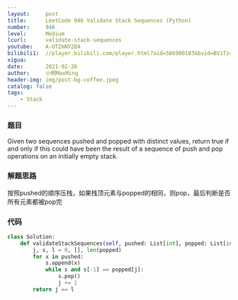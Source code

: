 ```yaml
---
layout:     post
title:      LeetCode 946 Validate Stack Sequences (Python)
number:     946
level:      Medium
lcurl:      validate-stack-sequences
youtube:    A-UTZmNY2Q4
bilibili1:  //player.bilibili.com/player.html?aid=586990183&bvid=BV1fz4y1y7rS&cid=303510972&page=1
xigua:      
date:       2021-02-26
author:     小明MaxMing
header-img: img/post-bg-coffee.jpeg
catalog: false
tags:
    - Stack
---
```


### 题目

Given two sequences pushed and popped with distinct values, return true if and only if this could have been the result of a sequence of push and pop operations on an initially empty stack.

### 解题思路

按照pushed的顺序压栈，如果栈顶元素与popped的相同，则pop，最后判断是否所有元素都被pop完

### 代码
```python
class Solution:
    def validateStackSequences(self, pushed: List[int], popped: List[int]) -> bool:
        j, s, l = 0, [], len(popped)
        for x in pushed:
            s.append(x)
            while s and s[-1] == popped[j]:
                s.pop()
                j += 1
        return j == l
```
